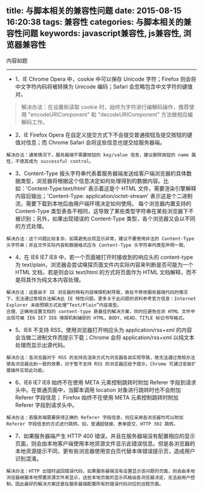 title: 与脚本相关的兼容性问题
date: 2015-08-15 16:20:38
tags: 兼容性
categories: 与脚本相关的兼容性问题
keywords: javascript兼容性, js兼容性, 浏览器兼容性
---
内容如题
<!-- more -->
---

- 1、IE Chrome Opera 中，cookie 中可以保存 Unicode 字符；Firefox 则会将中文字符内码将被转换为 Unicode 编码；Safari 会忽略包含中文字符的键值对。
>解决办法：在设置和读取 cookie 时，始终为字符进行编解码操作，推荐使用 "encodeURIComponent" 和 "decodeURIComponent" 方法做相应编解码工作。

- 2、IE Firefox Opera 在自定义提交方式下不会提交普通按钮及提交按钮的键值对信息；而 Chrome Safari 会将这些信息也提交给服务器端。
```
解决办法：通常情况下，服务器端不需要按钮的 key/value 信息，建议删除按钮的 name 属性，不使其成为 successful control。
```

- 3、Content-Type 报头字符串代表着服务器端发送给客户端浏览器的具体数据类型，浏览器将根据这个信息决定如何处理得到的数据内容。比如：'Content-Type:text/html' 表示着这是个 HTML 文件，需要渲染引擎解释内容后输出；'Content-Type: application/octet-stream' 表示这是个二进制流，需要下载到本地后由用户端环境决定如何使用。
每个浏览器内置支持的 Content-Type 类型表各不相同，这导致了某些类型字符串在某些浏览器下不被识别；另外，如果出现错误的 Content-Type 类型，各个浏览器又会以不同的方式处理。
```
解决办法：这个问题比较复杂，如需避免出现显示异常，建议不要使用非法的 Content-Type 头字符串；并且文件实际内容和数据格式应与 Content-Type 头字符串内类型声明一致。
```

- 4、在 IE6 IE7 IE8 中，若一个页面被打开时接收到的响应头的 content-type 为 text/plain，浏览器会尝试嗅探页面文件内实际内容来判断是否可能为一个 HTML 文档，若是则会以 text/html 的方式将页面作为 HTML 文档解释，而不是将其作为纯文本内容处理。
```
解决办法：这是由于 IE 浏览器的特有内容嗅探机制导致，故在不修改服务器端代码的情况下，无法通过常规办法解决此 IE 特性问题。更多关于此问题的资料参考官方信息：Internet Explorer 未按预期方式处理“Text/Plain”内容类型。
合理、正确地设置文档的 content-type 是最佳的解决方案，同时应避免在非 HTML 文件中出现可被 IE6 IE7 IE8 嗅探机制捕获的 HTML、BODY、HEAD、TITLE 标记书写格式。
```

- 5、IE6 不支持 RSS，使用浏览器打开响应头为 application/rss+xml 的内容会当做二进制文件而提示下载；Chrome 会将 application/rss+xml 以纯文本处理而显示出源代码。
```
解决办法：各浏览器对于 RSS 的支持及渲染方式为浏览器各自实现导致，故无法通过常规办法使各浏览器达到一致的效果，对于暂不支持 RSS 的浏览器应给予提示。Chrome 可通过安装扩展插件实现此功能。
```

- 6、IE6 IE7 IE8 始终不在使用 META 元素控制跳转时附加 Referer 字段到请求头中。在普通页面中，当脚本调用 location 对象进行跳转时也不会附加 Referer 字段信息；
Firefox 始终不在使用 META 元素控制跳转时附加 Referer 字段到请求头中。
```
解决办法：若服务端需要获得正确的 Referer 字段信息，则应采用各浏览器均可以附加 Referer 字段信息的方式进行跳转。如，普通超链接、表单提交、HTTP 302 跳转。
```
- 7、如果服务器端产生 HTTP 400 错误，并且在服务器端没有配置相应的显示页面，则会由本地客户端使用本地资源文件显示此错误信息。但是各浏览器的本地资源提示不同，更有些浏览器使用空白页代替本体错误提示页，造成用户识别混淆。
```
解决办法：HTTP 出错时返回错误代码，如果服务器端没有设置显示该问题的页面，则会由本地浏览器根据本地预置资源文件来显示，这些本地页面的显示风格由各浏览器决定，无法由用户控制。因此最好的解决方案还是在服务器端配置所有的错误代码对应的远程页面。
```
